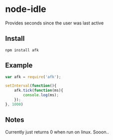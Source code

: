 node-idle
=========

Provides seconds since the user was last active

## Install
```
npm install afk
```

## Example
```javascript
var afk = require('afk');

setInterval(function(){
	afk.tick(function(ms){
		console.log(ms);
	});	
}, 1000)
```

## Notes
Currently just returns 0 when run on linux. Sooon..
